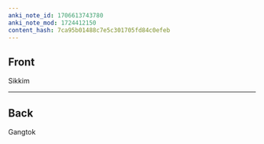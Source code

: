 ```yaml
---
anki_note_id: 1706613743780
anki_note_mod: 1724412150
content_hash: 7ca95b01488c7e5c301705fd84c0efeb
---
```


## Front

Sikkim

<hr/>

## Back

Gangtok